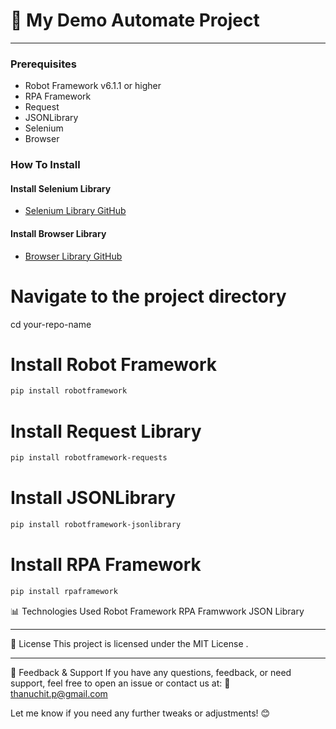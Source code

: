 # 🌟 My Demo Automate Project

---

### Prerequisites

- Robot Framework v6.1.1 or higher
- RPA Framework
- Request
- JSONLibrary
- Selenium
- Browser

### How To Install

#### Install Selenium Library

- [Selenium Library GitHub](https://github.com/robotframework/SeleniumLibrary/)

#### Install Browser Library

- [Browser Library GitHub](https://github.com/MarketSquare/robotframework-browser)

# Navigate to the project directory
cd your-repo-name

# Install Robot Framework
```bash
pip install robotframework
```
# Install Request Library
```bash
pip install robotframework-requests
```
# Install JSONLibrary
```bash
pip install robotframework-jsonlibrary
```
# Install RPA Framework
```bash
pip install rpaframework
```

📊 Technologies Used
Robot Framework
RPA Framwwork
JSON Library

---

📜 License
This project is licensed under the MIT License .

---

📢 Feedback & Support
If you have any questions, feedback, or need support, feel free to open an issue or contact us at:
📧 thanuchit.p@gmail.com


Let me know if you need any further tweaks or adjustments! 😊


